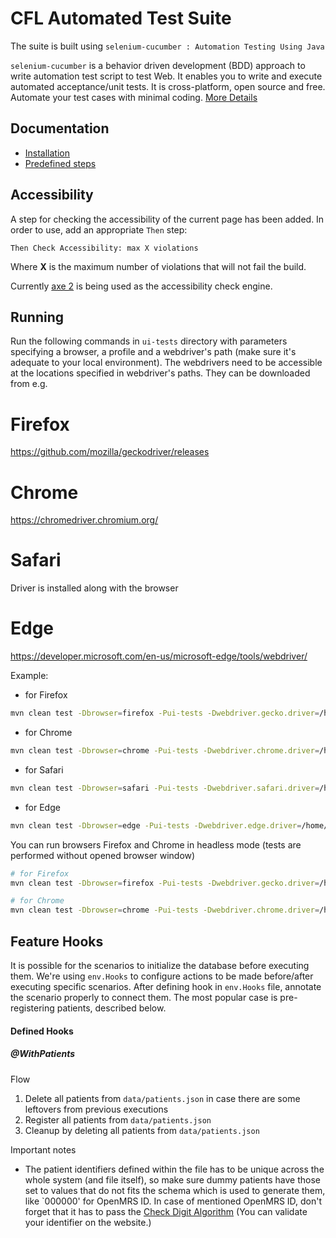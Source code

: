 CFL Automated Test Suite
==================================

The suite is built using `selenium-cucumber : Automation Testing Using Java`

`selenium-cucumber` is a behavior driven development (BDD) approach to write automation test script to test Web.
It enables you to write and execute automated acceptance/unit tests.
It is cross-platform, open source and free.
Automate your test cases with minimal coding.
[More Details](http://seleniumcucumber.info/)

Documentation
-------------
* [Installation](https://github.com/selenium-cucumber/selenium-cucumber-java/blob/master/doc/installation.md)
* [Predefined steps](https://github.com/selenium-cucumber/selenium-cucumber-java/blob/master/doc/canned_steps.md)

Accessibility
-------------

A step for checking the accessibility of the current page has been added. In order to use, add an appropriate 
`Then` step:

```code 
Then Check Accessibility: max X violations
```

Where **X** is the maximum number of violations that will not fail the build.

Currently [axe 2](https://axe-core.org/) is being used as the accessibility check engine.

Running
-------

Run the following commands in `ui-tests` directory with parameters specifying a browser, a profile and a webdriver's path (make sure it's adequate to your local environment).
The webdrivers need to be accessible at the locations specified in webdriver's paths.
They can be downloaded from e.g.

# Firefox

https://github.com/mozilla/geckodriver/releases

# Chrome

https://chromedriver.chromium.org/

# Safari

Driver is installed along with the browser

# Edge

https://developer.microsoft.com/en-us/microsoft-edge/tools/webdriver/

Example:

* for Firefox
```bash
mvn clean test -Dbrowser=firefox -Pui-tests -Dwebdriver.gecko.driver=/home/user/geckodriver
```
* for Chrome
```bash
mvn clean test -Dbrowser=chrome -Pui-tests -Dwebdriver.chrome.driver=/home/user/chromedriver
```
* for Safari
```bash
mvn clean test -Dbrowser=safari -Pui-tests -Dwebdriver.safari.driver=/home/user/safaridriver
```
* for Edge
```bash
mvn clean test -Dbrowser=edge -Pui-tests -Dwebdriver.edge.driver=/home/user/MicrosoftWebDriver.exe
```

You can run browsers Firefox and Chrome in headless mode (tests are performed without opened browser window)
```bash
# for Firefox
mvn clean test -Dbrowser=firefox -Pui-tests -Dwebdriver.gecko.driver=/home/user/geckodriver -Dheadless=true

# for Chrome
mvn clean test -Dbrowser=chrome -Pui-tests -Dwebdriver.chrome.driver=/home/user/chromedriver -Dheadless=true
```

Feature Hooks
-------
It is possible for the scenarios to initialize the database before executing them. We're using `env.Hooks` to configure
actions to be made before/after executing specific scenarios. After defining hook in `env.Hooks` file, annotate the 
scenario properly to connect them. The most popular case is pre-registering patients, described below.

#### Defined Hooks
##### @WithPatients
Flow
1. Delete all patients from `data/patients.json` in case there are some leftovers from previous executions
2. Register all patients from `data/patients.json`
3. Cleanup by deleting all patients from `data/patients.json` 

Important notes
* The patient identifiers defined within the file has to be unique across the whole system (and file itself),
 so make sure dummy patients have those set to values that do not fits the schema which is used to generate them,
 like `000000' for OpenMRS ID. In case of mentioned OpenMRS ID, don't forget that it has to pass the
 [Check Digit Algorithm](https://wiki.openmrs.org/display/docs/Check+Digit+Algorithm)
 (You can validate your identifier on the website.)
